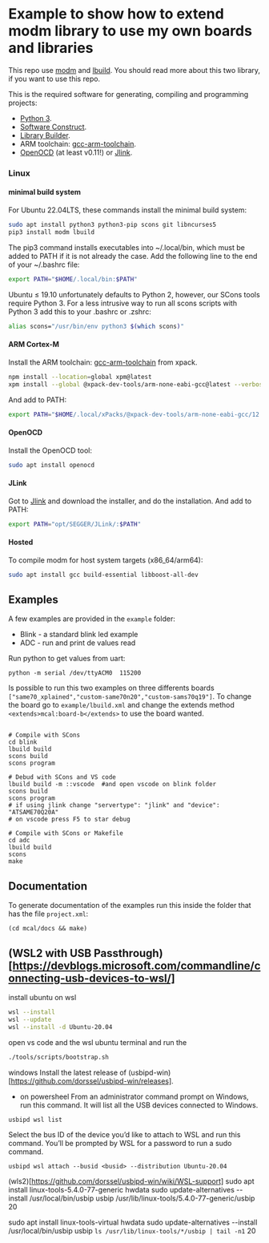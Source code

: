 # Example to show how to extend modm library to use my own boards and libraries
This repo use [modm](https://github.com/modm-io/modm) and [lbuild](https://github.com/modm-io/lbuild). You should read more about this two library, if you want to use this repo.   

This is the required software for generating, compiling and programming projects:
* [Python 3](http://www.python.org/).
* [Software Construct](https://www.scons.org/).
* [Library Builder](https://github.com/modm-io/lbuild).
* ARM toolchain: [gcc-arm-toolchain](https://github.com/xpack-dev-tools/arm-none-eabi-gcc-xpack).
* [OpenOCD](http://openocd.org/) (at least v0.11!) or [Jlink](https://www.segger.com/downloads/jlink/).


### Linux
#### minimal build system 
For Ubuntu 22.04LTS, these commands install the minimal build system:
```bash
sudo apt install python3 python3-pip scons git libncurses5
pip3 install modm lbuild
```
The pip3 command installs executables into ~/.local/bin, which must be added to PATH if it is not already the case. Add the following line to the end of your ~/.bashrc file:
```bash
export PATH="$HOME/.local/bin:$PATH"
```
Ubuntu ≤ 19.10 unfortunately defaults to Python 2, however, our SCons tools require Python 3. For a less intrusive way to run all scons scripts with Python 3 add this to your .bashrc or .zshrc:
```bash
alias scons="/usr/bin/env python3 $(which scons)"
```
#### ARM Cortex-M
Install the ARM toolchain: [gcc-arm-toolchain](https://github.com/xpack-dev-tools/arm-none-eabi-gcc-xpack) from xpack.

```bash
npm install --location=global xpm@latest
xpm install --global @xpack-dev-tools/arm-none-eabi-gcc@latest --verbose
```
And add to PATH:
```bash
export PATH="$HOME/.local/xPacks/@xpack-dev-tools/arm-none-eabi-gcc/12.2.1-1.2.1/.content/bin:$PATH"
```
#### OpenOCD
Install the OpenOCD tool:
```bash
sudo apt install openocd
```

#### JLink
Got to [Jlink](https://www.segger.com/downloads/jlink/) and download the installer, and do the installation.
And add to PATH:
```bash
export PATH="opt/SEGGER/JLink/:$PATH"
```

#### Hosted
To compile modm for host system targets (x86_64/arm64):
```bash
sudo apt install gcc build-essential libboost-all-dev
```

## Examples

A few examples are provided in the `example` folder:
* Blink - a standard blink led example
* ADC - run and print de values read

Run python to get values from uart:
```
python -m serial /dev/ttyACM0  115200
```

Is possible to run this two examples on three differents boards `["same70_xplained","custom-same70n20","custom-sams70q19"]`.
To change the board go to `example/lbuild.xml` and change the extends method `<extends>mcal:board-b</extends>` to use the board wanted.

```

# Compile with SCons 
cd blink
lbuild build
scons build
scons program
```


```
# Debud with SCons and VS code
lbuild build -m ::vscode  #and open vscode on blink folder
scons build
scons program
# if using jlink change "servertype": "jlink" and "device": "ATSAME70Q20A"
# on vscode press F5 to star debug
```

```
# Compile with SCons or Makefile
cd adc
lbuild build
scons
make
```
## Documentation

To generate documentation of the examples run this inside the folder that has the file `project.xml`:
```
(cd mcal/docs && make)
```

##  (WSL2 with USB Passthrough)[https://devblogs.microsoft.com/commandline/connecting-usb-devices-to-wsl/] 
install ubuntu on wsl
```bash
wsl --install
wsl --update
wsl --install -d Ubuntu-20.04
```
open vs code and the wsl ubuntu terminal and run the
```bash
./tools/scripts/bootstrap.sh
```


windows
Install the latest release of (usbipd-win)[https://github.com/dorssel/usbipd-win/releases].
* on powersheel 
From an administrator command prompt on Windows, run this command. It will list all the USB devices connected to Windows.
```
usbipd wsl list
```

Select the bus ID of the device you’d like to attach to WSL and run this command. You’ll be prompted by WSL for a password to run a sudo command.
```
usbipd wsl attach --busid <busid> --distribution Ubuntu-20.04
```
(wls2)[https://github.com/dorssel/usbipd-win/wiki/WSL-support]
sudo apt install linux-tools-5.4.0-77-generic hwdata
sudo update-alternatives --install /usr/local/bin/usbip usbip /usr/lib/linux-tools/5.4.0-77-generic/usbip 20

sudo apt install linux-tools-virtual hwdata
sudo update-alternatives --install /usr/local/bin/usbip usbip `ls /usr/lib/linux-tools/*/usbip | tail -n1` 20
